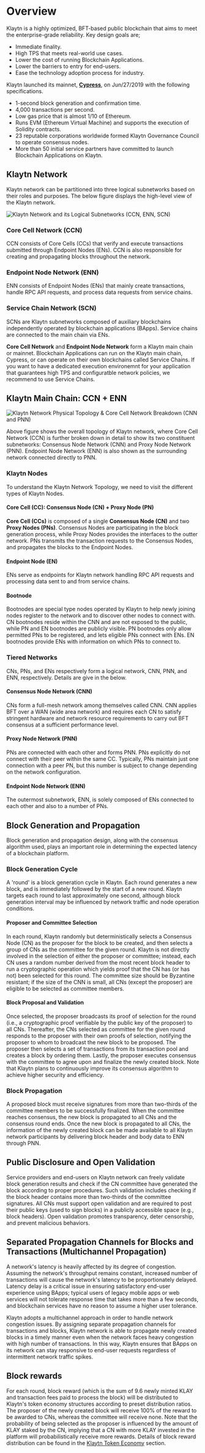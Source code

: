 # Overview

Klaytn is a highly optimized, BFT-based public blockchain that aims to meet the enterprise-grade reliability.
Key design goals are;

- Immediate finality.
- High TPS that meets real-world use cases.
- Lower the cost of running Blockchain Applications.
- Lower the barriers to entry for end-users.
- Ease the technology adoption process for industry.

Klaytn launched its mainnet, [**Cypress**](https://scope.klaytn.com/), on Jun/27/2019 with the following specifications.

- 1-second block generation and confirmation time.
- 4,000 transactions per second.
- Low gas price that is almost 1/10 of Ethereum.
- Runs EVM (Ethereum Virtual Machine) and supports the execution of Solidity contracts.  
- 23 reputable corporations worldwide formed Klaytn Governance Council to operate consensus nodes.
- More than 50 initial service partners have committed to launch Blockchain Applications on Klaytn.

## Klaytn Network

Klaytn network can be partitioned into three logical subnetworks based on their roles and purposes. The below figure displays the high-level view of the Klaytn network.

![Klaytn Network and its Logical Subnetworks (CCN, ENN, SCN)](images/klaytn_network_overview.png)

### Core Cell Network (CCN)

CCN consists of Core Cells (CCs) that verify and execute transactions submitted through Endpoint Nodes (ENs). CCN is also responsible for creating and propagating blocks throughout the network.

### Endpoint Node Network (ENN)

ENN consists of Endpoint Nodes (ENs) that mainly create transactions, handle RPC API requests, and process data requests from service chains.

### Service Chain Network (SCN)

SCNs are Klaytn subnetworks composed of auxiliary blockchains independently operated by blockchain applications (BApps). Service chains are connected to the main chain via ENs.

**Core Cell Network** and **Endpoint Node Network** form a Klaytn main chain or mainnet.
Blockchain Applications can run on the Klaytn main chain, Cypress, or can operate on their own blockchains called Service Chains. If you want to have a dedicated execution environemnt for your application that guarantees high TPS and configuratble network policies, we recommend to use Service Chains.   

## Klaytn Main Chain: CCN + ENN

![Klaytn Network Physical Topology & Core Cell Network Breakdown (CNN and PNN)](../../../images/klaytn_network_node.png)

Above figure shows the overall topology of Klaytn network, where Core Cell Network
(CCN) is further broken down in detail to show its two constituent subnetworks:
Consensus Node Network (CNN) and Proxy Node Network (PNN). Endpoint Node
Network (ENN) is also shown as the surrounding network connected directly to PNN.

### Klaytn Nodes

To understand the Klaytn Network Topology, we need to visit the different types of Klaytn Nodes.

#### Core Cell (CC): Consensus Node (CN) + Proxy Node (PN)

**Core Cell (CCs)** is composed of a single
**Consensus Node (CN)** and two **Proxy Nodes (PNs)**.
Consensus Nodes are participating in the block generation process, while Proxy Nodes provides the interfaces to the
outter network. PNs transmits the transaction requests to the Consensus Nodes, and propagates the blocks to the Endpoint Nodes. 

#### Endpoint Node (EN)

ENs serve as endpoints for Klaytn
network handling RPC API requests and processing data sent to and from service
chains.

#### Bootnode

Bootnodes are special type nodes operated by Klaytn to help newly joining nodes
register to the network and to discover other nodes to connect with.
CN bootnodes reside within the CNN and are not exposed to the public, while PN
and EN bootnodes are publicly visible.  PN bootnodes only allow permitted PNs to
be registered, and lets eligible PNs connect with ENs.  EN bootnodes provide ENs
with information on which PNs to connect to. 

### Tiered Networks

CNs, PNs, and ENs respectively form a logical network, CNN, PNN, and ENN, respectively.
Details are give in the below.

#### Consensus Node Network (CNN)

CNs form a full-mesh network among themselves called CNN. CNN applies BFT over
a WAN (wide area network) and requires each CN to satisfy stringent hardware
and network resource requirements to carry out BFT consensus at a sufficient
performance level. 

#### Proxy Node Network (PNN)

PNs are connected with each other and forms PNN. PNs explicitly do not connect
with their peer within the same CC. Typically, PNs maintain just one
connection with a peer PN, but this number is subject to change depending on
the network configuration.

#### Endpoint Node Network (ENN)

The outermost subnetwork, ENN, is solely composed of ENs connected
to each other and also to a number of PNs.


## Block Generation and Propagation

Block generation and propagation design, along with the consensus
algorithm used, plays an important role in determining the expected latency of a
blockchain platform.

### Block Generation Cycle

A 'round' is a block generation cycle in Klaytn. Each round generates a new
block, and is immediately followed by the start of a new round.  Klaytn targets
each round to last approximately one second, although block generation interval
may be influenced by network traffic and node operation conditions.

#### Proposer and Committee Selection

In each round, Klaytn randomly but deterministically selects a Consensus Node
(CN) as the proposer for the block to be created, and then selects a group of
CNs as the committee for the given round. Klaytn is not directly involved in
the selection of either the proposer or committee; instead, each CN uses a
random number derived from the most recent block header to run a cryptographic
operation which yields proof that the CN has (or has not) been selected for
this round. The committee size should be Byzantine resistant; if the size of
the CNN is small, all CNs (except the proposer) are eligible to be selected as
committee members.

#### Block Proposal and Validation

Once selected, the proposer broadcasts its proof of selection for the round
(i.e., a cryptographic proof verifiable by the public key of the proposer) to
all CNs. Thereafter, the CNs selected as committee for the given round responds
to the proposer with their own proofs of selection, notifying the proposer to
whom to broadcast the new block to be proposed. The proposer then selects a set
of transactions from its transaction pool and creates a block by ordering them.
Lastly, the proposer executes consensus with the committee to agree upon and
finalize the newly created block. Note that Klaytn plans to continuously
improve its consensus algorithm to achieve higher security and efficiency.

### Block Propagation

A proposed block must receive signatures from more than two-thirds of the
committee members to be successfully finalized. When the committee reaches
consensus, the new block is propagated to all CNs and the consensus round ends.
Once the new block is propagated to all CNs, the information of the newly
created block can be made available to all Klaytn network participants by
delivering block header and body data to ENN through PNN.

## Public Disclosure and Open Validation

Service providers and end-users on Klaytn network can freely validate block
generation results and check if the CN committee have generated the block
according to proper procedures. Such validation includes checking if the block
header contains more than two-thirds of the committee signatures. All CNs must
support open validation and are required to post their public keys (used to
sign blocks) in a publicly accessible space (e.g., block headers). Open
validation promotes transparency, deter censorship, and prevent malicious
behaviors.

## Separated Propagation Channels for Blocks and Transactions (Multichannel Propagation)

A network's latency is heavily affected by its degree of congestion. Assuming
the network's throughput remains constant, increased number of transactions
will cause the network's latency to be proportionately delayed. Latency delay
is a critical issue in ensuring satisfactory end-user experience using BApps;
typical users of legacy mobile apps or web services will not tolerate response
time that takes more than a few seconds, and blockchain services have no reason
to assume a higher user tolerance.

Klaytn adopts a multichannel approach in order to handle network congestion
issues. By assigning separate propagation channels for transactions and blocks,
Klaytn network is able to propagate newly created blocks in a timely manner
even when the network faces heavy congestion with high number of transactions.
In this way, Klaytn ensures that BApps on its network can stay responsive to
end-user requests regardless of intermittent network traffic spikes.

## Block rewards

For each round, block reward (which is the sum of 9.6 newly minted KLAY and
transaction fees paid to process the block) will be distributed to Klaytn's
token economy structures according to preset distribution ratios. The proposer
of the newly created block will receive 100% of the reward to be awarded to
CNs, whereas the committee will receive none. Note that the probability of
being selected as the proposer is influenced by the amount of KLAY staked by
the CN, implying that a CN with more KLAY invested in the platform will
probabilistically receive more rewards. Details of block reward distribution
can be found in the [Klaytn Token Economy](design/token-economy.md) section.


